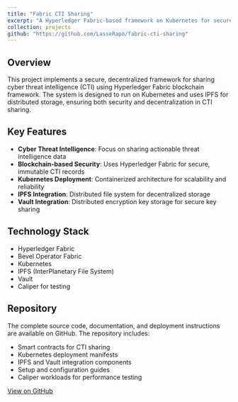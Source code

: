 ```yaml
---
title: "Fabric CTI Sharing"
excerpt: "A Hyperledger Fabric-based framework on Kubernetes for secure, decentralized sharing of cyber threat intelligence (CTI), with IPFS-based distributed storage. <br/><img src='/images/fctis.jpg'>"
collection: projects
github: "https://github.com/LasseRapo/fabric-cti-sharing"
---
```


## Overview

This project implements a secure, decentralized framework for sharing cyber threat intelligence (CTI) using Hyperledger Fabric blockchain framework. The system is designed to run on Kubernetes and uses IPFS for distributed storage, ensuring both security and decentralization in CTI sharing.

## Key Features

- **Cyber Threat Intelligence**: Focus on sharing actionable threat intelligence data
- **Blockchain-based Security**: Uses Hyperledger Fabric for secure, immutable CTI records
- **Kubernetes Deployment**: Containerized architecture for scalability and reliability
- **IPFS Integration**: Distributed file system for decentralized storage
- **Vault Integration**: Distributed encryption key storage for secure key sharing

## Technology Stack

- Hyperledger Fabric
- Bevel Operator Fabric
- Kubernetes
- IPFS (InterPlanetary File System)
- Vault
- Caliper for testing

## Repository

The complete source code, documentation, and deployment instructions are available on GitHub. The repository includes:

- Smart contracts for CTI sharing
- Kubernetes deployment manifests
- IPFS and Vault integration components
- Setup and configuration guides
- Caliper workloads for performance testing

[View on GitHub](https://github.com/LasseRapo/fabric-cti-sharing)
